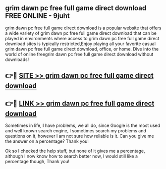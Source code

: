 ## grim dawn pc free full game direct download FREE ONLINE - 9juht

grim dawn pc free full game direct download is a popular website that offers a wide variety of grim dawn pc free full game direct download that can be played in environments where access to grim dawn pc free full game direct download sites is typically restricted,Enjoy playing all your favorite casual grim dawn pc free full game direct download, office, or home. Dive into the world of online freegrim dawn pc free full game direct download without downloads!

## 👉🔴 [SITE >> grim dawn pc free full game direct download](http://news.freeplayer.one?title=grim_dawn_pc_free_full_game_direct_download&ref=FRRE)

## 👉🔴 [LINK >> grim dawn pc free full game direct download](http://news.freeplayer.one?title=grim_dawn_pc_free_full_game_direct_download&ref=FREE)

Sometimes in life, I have problems, we all do, since Google is the most used and well known search engine, I sometimes search my problems and questions on it, however I am not sure how reliable is it. Can you give me the answer on a percentage? Thank you!

Ok so I checked the help stuff, but none of it gives me a percentage, although I now know how to search better now, I would still like a percentage though, Thank you!